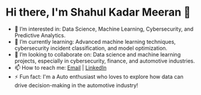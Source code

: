 # Hi there, I'm Shahul Kadar Meeran 👋

- 👀 I’m interested in: Data Science, Machine Learning, Cybersecurity, and Predictive Analytics.
- 🌱 I’m currently learning: Advanced machine learning techniques, cybersecurity incident classification, and model optimization.
- 💞️ I’m looking to collaborate on: Data science and machine learning projects, especially in cybersecurity, finance, and automotive industries.
- 📫 How to reach me: [Email](mailto:kadarmeeran465@gmail.com) | [LinkedIn](https://www.linkedin.com/in/kadarmeeran465) 
- ⚡ Fun fact: I'm a Auto enthusiast who loves to explore how data can drive decision-making in the automotive industry!
